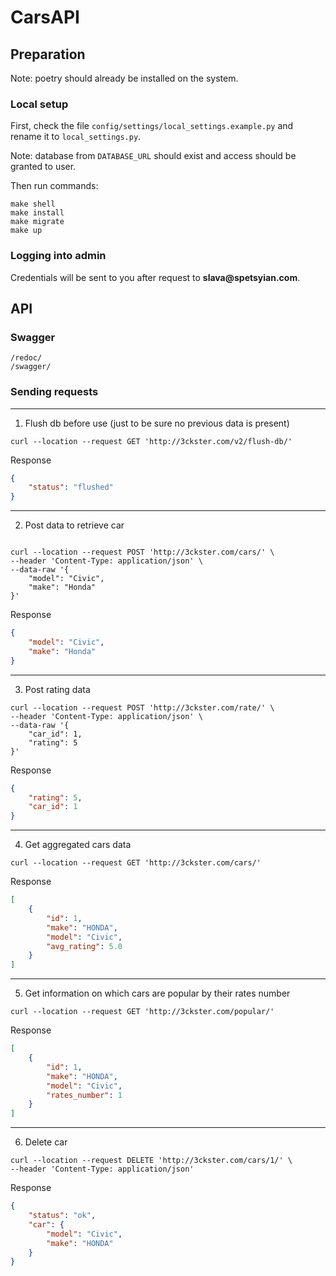 # CarsAPI

## Preparation

Note: poetry should already be installed on the system.

### Local setup
First, check the file `config/settings/local_settings.example.py` and rename it to `local_settings.py`.

Note: database from `DATABASE_URL` should exist and access should be granted to user.

Then run commands:
~~~
make shell
make install
make migrate
make up
~~~

### Logging into admin

Credentials will be sent to you after request to __slava@spetsyian.com__.

## API

### Swagger
~~~
/redoc/
/swagger/
~~~

### Sending requests

---
1. Flush db before use (just to be sure no previous data is present)
~~~
curl --location --request GET 'http://3ckster.com/v2/flush-db/'
~~~
Response
~~~ json
{
    "status": "flushed"
}
~~~

---
2. Post data to retrieve car
~~~

curl --location --request POST 'http://3ckster.com/cars/' \
--header 'Content-Type: application/json' \
--data-raw '{
    "model": "Civic",
    "make": "Honda"
}'
~~~
Response
~~~ json
{
    "model": "Civic",
    "make": "Honda"
}
~~~

---
3. Post rating data
~~~
curl --location --request POST 'http://3ckster.com/rate/' \
--header 'Content-Type: application/json' \
--data-raw '{
    "car_id": 1,
    "rating": 5
}'
~~~
Response
~~~ json
{
    "rating": 5,
    "car_id": 1
}
~~~

---
4. Get aggregated cars data
~~~
curl --location --request GET 'http://3ckster.com/cars/'
~~~
Response
~~~ json
[
    {
        "id": 1,
        "make": "HONDA",
        "model": "Civic",
        "avg_rating": 5.0
    }
]
~~~

---
5. Get information on which cars are popular by their rates number
~~~
curl --location --request GET 'http://3ckster.com/popular/'
~~~
Response
~~~ json
[
    {
        "id": 1,
        "make": "HONDA",
        "model": "Civic",
        "rates_number": 1
    }
]
~~~

---
6. Delete car
~~~
curl --location --request DELETE 'http://3ckster.com/cars/1/' \
--header 'Content-Type: application/json'
~~~
Response
~~~ json
{
    "status": "ok",
    "car": {
        "model": "Civic",
        "make": "HONDA"
    }
}
~~~


